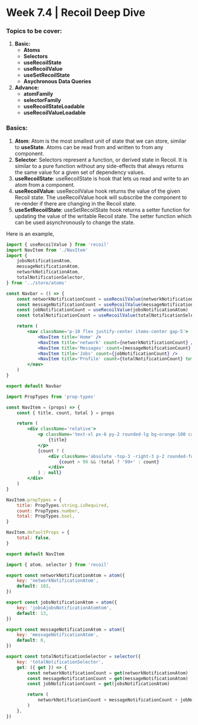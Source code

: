 # Week 7.4 | Recoil Deep Dive

### Topics to be cover:
1. **Basic:**
    - **Atoms** 
    - **Selectors**
    - **useRecoilState**
    - **useRecoilValue**
    - **useSetRecoilState**
    - **Asychronous Data Queries**
2. **Advance:**
    - **atomFamily**
    - **selectorFamily**
    - **useRecoilStateLoadable**
    - **useRecoilValueLoadable**

### Basics:
1. **Atom**: Atom is the most smallest unit of state that we can store, similar to **useState**. Atoms can be read from and written to from any component.
2. **Selector**: Selectors represent a function, or derived state in Recoil. It is similar to a pure function without any side-effects that always returns the same value for a given set of dependency values.
3. **useRecoilState**: useRecoilState is hook that lets us read and write to an atom from a component.
4. **useRecoilValue**: useRecoilValue hook returns the value of the given Recoil state. The useRecoilValue hook will subscribe the component to re-render if there are changing in the Recoil state.
5. **useSetRecoilState**: useSetRecoilState hook returns a setter function for updating the value of the writable Recoil state. The setter function which can be used asynchronously to change the state.

Here is an example,
``` jsx
import { useRecoilValue } from 'recoil'
import NavItem from './NavItem'
import {
	jobsNotificationAtom,
	messageNotificationAtom,
	networkNotificationAtom,
	totalNotificationSelector,
} from '../store/atoms'

const Navbar = () => {
	const networkNotificationCount = useRecoilValue(networkNotificationAtom)
	const messageNotificationCount = useRecoilValue(messageNotificationAtom)
	const jobNotificationCount = useRecoilValue(jobsNotificationAtom)
	const totalNotificationCount = useRecoilValue(totalNotificationSelector)

	return (
		<nav className='p-10 flex justify-center items-center gap-5'>
			<NavItem title='Home' />
			<NavItem title='network' count={networkNotificationCount} />
			<NavItem title='Messages' count={messageNotificationCount} />
			<NavItem title='Jobs' count={jobNotificationCount} />
			<NavItem title='Profile' count={totalNotificationCount} total />
		</nav>
	)
}

export default Navbar
```

``` jsx
import PropTypes from 'prop-types'

const NavItem = (props) => {
	const { title, count, total } = props

	return (
		<div className='relative'>
			<p className='text-xl px-6 py-2 rounded-lg bg-orange-100 capitalize'>
				{title}
			</p>
			{count ? (
				<div className='absolute -top-3 -right-3 p-2 rounded-full leading-none bg-orange-300'>
					{count > 99 && !total ? '99+' : count}
				</div>
			) : null}
		</div>
	)
}

NavItem.propTypes = {
	title: PropTypes.string.isRequired,
	count: PropTypes.number,
	total: PropTypes.bool,
}

NavItem.defaultProps = {
	total: false,
}

export default NavItem
```

``` jsx
import { atom, selector } from 'recoil'

export const networkNotificationAtom = atom({
	key: 'networkNotificationAtom',
	default: 103,
})

export const jobsNotificationAtom = atom({
	key: 'jobsAjobsNotificationAtomtom',
	default: 13,
})

export const messageNotificationAtom = atom({
	key: 'messageNotificationAtom',
	default: 0,
})

export const totalNotificationSelector = selector({
	key: 'totalNotificationSelector',
	get: ({ get }) => {
		const networkNotificationCount = get(networkNotificationAtom)
		const messageNotificationCount = get(messageNotificationAtom)
		const jobNotificationCount = get(jobsNotificationAtom)

		return (
			networkNotificationCount + messageNotificationCount + jobNotificationCount
		)
	},
})
```